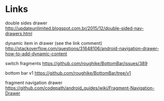 # Links

double sides drawer
http://updateunlimited.blogspot.com.br/2015/12/double-sided-nav-drawers.html

dynamic item in drawer (see the link comment)
http://stackoverflow.com/questions/31648106/android-navigation-drawer-how-to-add-dynamic-content

switch fragments
https://github.com/roughike/BottomBar/issues/389

bottom bar v1
https://github.com/roughike/BottomBar/tree/v1

fragment navigation drawer
https://github.com/codepath/android_guides/wiki/Fragment-Navigation-Drawer

